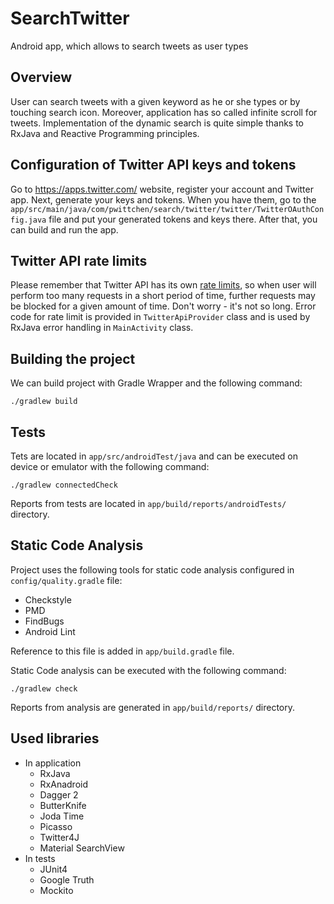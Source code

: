 SearchTwitter
=============
Android app, which allows to search tweets as user types

Overview
--------

User can search tweets with a given keyword as he or she types or by touching search icon. Moreover, application has so called infinite scroll for tweets. Implementation of the dynamic search is quite simple thanks to RxJava and Reactive Programming principles.

Configuration of Twitter API keys and tokens
--------------------------------------------

Go to https://apps.twitter.com/ website, register your account and Twitter app. Next, generate your keys and tokens. When you have them, go to the `app/src/main/java/com/pwittchen/search/twitter/twitter/TwitterOAuthConfig.java` file and put your generated tokens and keys there. After that, you can build and run the app.

Twitter API rate limits
-----------------------

Please remember that Twitter API has its own [rate limits](https://dev.twitter.com/rest/public/rate-limiting), so when user will perform too many requests in a short period of time, further requests may be blocked for a given amount of time. Don't worry - it's not so long. Error code for rate limit is provided in `TwitterApiProvider` class and is used by RxJava error handling in `MainActivity` class.

Building the project
--------------------

We can build project with Gradle Wrapper and the following command:

```
./gradlew build
```

Tests
-----

Tets are located in `app/src/androidTest/java` and can be executed on device or emulator with the following command:

```
./gradlew connectedCheck
```

Reports from tests are located in `app/build/reports/androidTests/` directory.

Static Code Analysis
--------------------

Project uses the following tools for static code analysis configured in `config/quality.gradle`
file:
- Checkstyle
- PMD
- FindBugs
- Android Lint

Reference to this file is added in `app/build.gradle` file.

Static Code analysis can be executed with the following command:

```
./gradlew check
```

Reports from analysis are generated in `app/build/reports/` directory.

Used libraries
--------------
- In application
  - RxJava
  - RxAnadroid
  - Dagger 2
  - ButterKnife
  - Joda Time
  - Picasso
  - Twitter4J
  - Material SearchView
- In tests
  - JUnit4
  - Google Truth
  - Mockito

